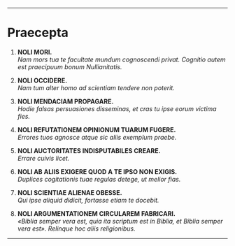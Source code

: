 -----
# Praecepta

1. **NOLI MORI.**  
    *Nam mors tua te facultate mundum cognoscendi privat. Cognitio autem est praecipuum bonum Nullianitatis.*

2. **NOLI OCCIDERE.**  
    *Nam tum alter homo ad scientiam tendere non poterit.*

3. **NOLI MENDACIAM PROPAGARE.**  
    *Hodie falsas persuasiones disseminas, et cras tu ipse eorum victima fies.*

4. **NOLI REFUTATIONEM OPINIONUM TUARUM FUGERE.**  
    *Errores tuos agnosce atque sic aliis exemplum praebe.*

5. **NOLI AUCTORITATES INDISPUTABILES CREARE.**  
    *Errare cuivis licet.*

6. **NOLI AB ALIIS EXIGERE QUOD A TE IPSO NON EXIGIS.**  
    *Duplices cogitationis tuae regulas detege, ut melior fias.*

7. **NOLI SCIENTIAE ALIENAE OBESSE.**  
    *Qui ipse aliquid didicit, fortasse etiam te docebit.*

8. **NOLI ARGUMENTATIONEM CIRCULAREM FABRICARI.**  
    *«Biblia semper vera est, quia ita scriptum est in Biblia, et Biblia semper vera est». Relinque hoc aliis religionibus.*
-----